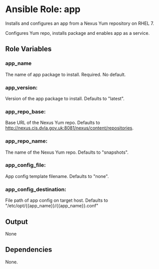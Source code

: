 Ansible Role: app
==============================

Installs and configures an app from a Nexus Yum repository on RHEL 7.

Configures Yum repo, installs package and enables app as a service.

Role Variables
--------------

### app_name

The name of app package to install. Required. No default.

### app_version: 

Version of the app package to install. Defaults to "latest". 

###  app_repo_base: 

Base URL of the Nexus Yum repo. Defaults to http://nexus.cis.dvla.gov.uk:8081/nexus/content/repositories.

### app_repo_name: 

The name of the Nexus Yum repo. Defaults to "snapshots".

### app_config_file: 

App config template filename. Defaults to "none".

### app_config_destination: 

File path of app config on target host. Defaults to "/etc/opt/{{app_name}}/{{app_name}}.conf"


Output
------

None

Dependencies
------------

None.
